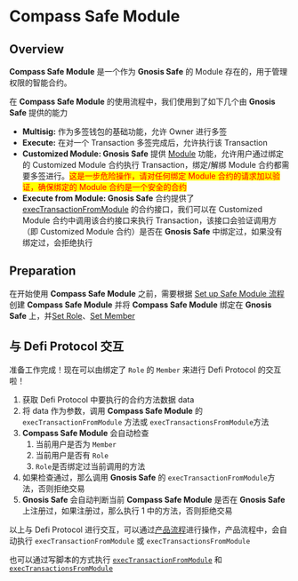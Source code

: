# Compass Safe Module

## Overview

**Compass Safe Module** 是一个作为 **Gnosis Safe** 的 Module 存在的，用于管理权限的智能合约。

在 **Compass Safe Module** 的使用流程中，我们使用到了如下几个由 **Gnosis Safe** 提供的能力

* **Multisig:** 作为多签钱包的基础功能，允许 Owner 进行多签
* **Execute:** 在对一个 Transaction 多签完成后，允许执行该 Transaction
* **Customized Module: Gnosis Safe** 提供 [Module](https://safe-docs.dev.gnosisdev.com/safe/docs/contracts\_details/#modules) 功能，允许用户通过绑定的 Customized Module 合约执行 Transaction，绑定/解绑 Module 合约都需要多签进行。<mark style="color:red;">这是一步危险操作，请对任何绑定 Module 合约的请求加以验证，确保绑定的 Module 合约是一个安全的合约</mark>
* **Execute from Module: Gnosis Safe** 合约提供了 [execTransactionFromModule](https://docs.gnosis-safe.io/contracts/modules-1) 的合约接口，我们可以在 Customized Module 合约中调用该合约接口来执行 Transaction，该接口会验证调用方（即 Customized Module 合约）是否在 **Gnosis Safe** 中绑定过，如果没有绑定过，会拒绝执行

## Preparation

在开始使用 **Compass Safe Module** 之前，需要根据 [ Set up Safe Module 流程](../set-up-safe-module.md)创建 **Compass Safe Module** 并将 **Compass Safe Module** 绑定在 **Gnosis Safe** 上，并[Set Role](../set-role.md)、[Set Member](../set-member.md)



## 与 Defi Protocol 交互

准备工作完成！现在可以由绑定了 `Role` 的 `Member` 来进行 Defi Protocol 的交互啦！

1. 获取 Defi Protocol 中要执行的合约方法数据 data
2. 将 data 作为参数，调用 **Compass Safe Module** 的 `execTransactionFromModule` 方法或 `execTransactionsFromModule`方法
3. **Compass Safe Module** 会自动检查
   1. 当前用户是否为 `Member`
   2. 当前用户是否有 `Role`
   3. `Role`是否绑定过当前调用的方法
4. 如果检查通过，那么调用 **Gnosis Safe** 的 `execTransactionFromModule`方法，否则拒绝交易
5. **Gnosis Safe** 会自动判断当前 **Compass Safe Module** 是否在 **Gnosis Safe** 上注册过，如果注册过，那么执行 1 中的方法，否则拒绝交易

以上与 Defi Protocol 进行交互，可以通过[产品流程](../interact-with-dapps.md)进行操作，产品流程中，会自动执行 `execTransactionFromModule` 或 `execTransactionsFromModule`

也可以通过写脚本的方式执行 [`execTransactionFromModule`](https://app.gitbook.com/o/aXy1OBly1YcUyYGVUAS4/s/dAVpwa3QK5LVkObWs51w/\~/changes/3/how-to-use/compasssafe/compass-safe-module/exectransactionfrommodule) 和 [`execTransactionsFromModule`](https://app.gitbook.com/o/aXy1OBly1YcUyYGVUAS4/s/dAVpwa3QK5LVkObWs51w/\~/changes/3/how-to-use/compasssafe/compass-safe-module/exectransactionsfrommodule)
